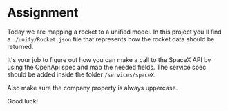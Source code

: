 # Assignment

Today we are mapping a rocket to a unified model. In this project you'll find a `./unify/Rocket.json` file that represents how the rocket data should be returned.

It's your job to figure out how you can make a call to the SpaceX API by using the OpenApi spec and map the needed fields. The service spec should be added inside the folder `/services/spaceX`.

Also make sure the company property is always uppercase.

Good luck!
